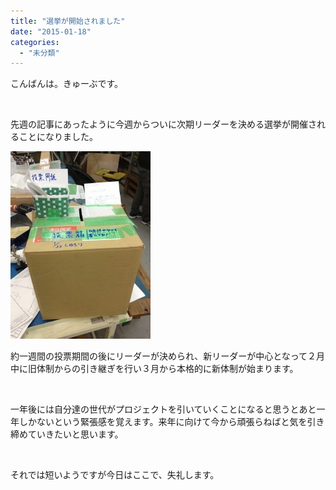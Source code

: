 ```yaml
---
title: "選挙が開始されました"
date: "2015-01-18"
categories: 
  - "未分類"
---
```


こんばんは。きゅーぶです。

 

先週の記事にあったように今週からついに次期リーダーを決める選挙が開催されることになりました。

[![IMG_0376](images/IMG_0376-e1421596283886-224x300.jpg)](http://www.fortefibre.net/blog/wp-content/uploads/2015/01/IMG_0376-e1421596283886.jpg)

約一週間の投票期間の後にリーダーが決められ、新リーダーが中心となって２月中に旧体制からの引き継ぎを行い３月から本格的に新体制が始まります。

 

一年後には自分達の世代がプロジェクトを引いていくことになると思うとあと一年しかないという緊張感を覚えます。来年に向けて今から頑張らねばと気を引き締めていきたいと思います。

 

それでは短いようですが今日はここで、失礼します。
